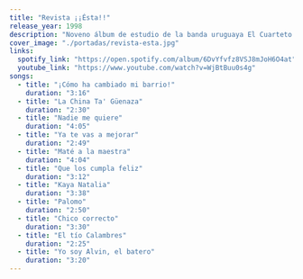 ```yaml
---
title: "Revista ¡¡Ésta!!"
release_year: 1998
description: "Noveno álbum de estudio de la banda uruguaya El Cuarteto de Nos, lanzado en 1998 por el sello BMG. Este disco presenta un concepto único donde cada canción representa una noticia ficticia, y el folleto que acompaña al álbum simula una revista sensacionalista. Musicalmente, es considerado el disco más roquero de la banda hasta esa fecha, con solos de guitarra prominentes y una energía renovada. Incluye temas destacados como 'Ya te vas a mejorar', 'Maté a la maestra' y 'Yo soy Alvin, el batero'."
cover_image: "./portadas/revista-esta.jpg"
links:
  spotify_link: "https://open.spotify.com/album/6DvYfvfz8VSJ8mJoH6O4at"
  youtube_link: "https://www.youtube.com/watch?v=WjBtBuu0s4g"
songs:
  - title: "¡Cómo ha cambiado mi barrio!"
    duration: "3:16"
  - title: "La China Ta' Güenaza"
    duration: "2:30"
  - title: "Nadie me quiere"
    duration: "4:05"
  - title: "Ya te vas a mejorar"
    duration: "2:49"
  - title: "Maté a la maestra"
    duration: "4:04"
  - title: "Que los cumpla feliz"
    duration: "3:12"
  - title: "Kaya Natalia"
    duration: "3:38"
  - title: "Palomo"
    duration: "2:50"
  - title: "Chico correcto"
    duration: "3:30"
  - title: "El tío Calambres"
    duration: "2:25"
  - title: "Yo soy Alvin, el batero"
    duration: "3:20"
---
```

